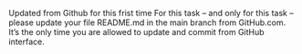 Updated from Github for this frist time
For this task – and only for this task – please update your file README.md in the main branch from GitHub.com. It’s the only time you are allowed to update and commit from GitHub interface.
